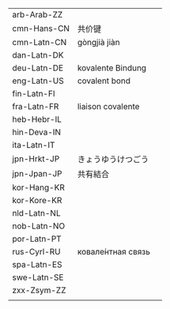 | | | |
|-|-|-|
| arb-Arab-ZZ |  |  |
| cmn-Hans-CN | 共价键 |  |
| cmn-Latn-CN | gòngjià jiàn |  |
| dan-Latn-DK |  |  |
| deu-Latn-DE | kovalente Bindung |  |
| eng-Latn-US | covalent bond |  |
| fin-Latn-FI |  |  |
| fra-Latn-FR | liaison covalente |  |
| heb-Hebr-IL |  |  |
| hin-Deva-IN |  |  |
| ita-Latn-IT |  |  |
| jpn-Hrkt-JP | きょうゆうけつごう |  |
| jpn-Jpan-JP | 共有結合 |  |
| kor-Hang-KR |  |  |
| kor-Kore-KR |  |  |
| nld-Latn-NL |  |  |
| nob-Latn-NO |  |  |
| por-Latn-PT |  |  |
| rus-Cyrl-RU | ковале́нтная связь |  |
| spa-Latn-ES |  |  |
| swe-Latn-SE |  |  |
| zxx-Zsym-ZZ |  |  |
|  |  |  |
